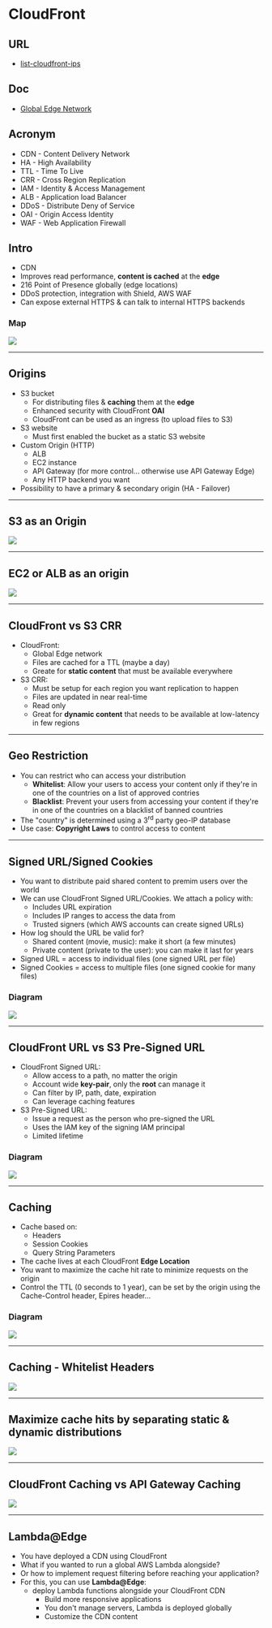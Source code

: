 # CloudFront

## URL
* [list-cloudfront-ips](https://d7uri8nf7uskq.cloudfront.net/tools/list-cloudfront-ips)

## Doc
* [Global Edge Network](https://aws.amazon.com/cloudfront/features/?nc=sn&loc=2)

## Acronym
* CDN - Content Delivery Network
* HA - High Availability
* TTL - Time To Live
* CRR - Cross Region Replication
* IAM - Identity & Access Management
* ALB - Application load Balancer
* DDoS - Distribute Deny of Service
* OAI - Origin Access Identity
* WAF - Web Application Firewall

## Intro
* CDN
* Improves read performance, **content is cached** at the **edge**
* 216 Point of Presence globally (edge locations)
* DDoS protection, integration with Shield, AWS WAF
* Can expose external HTTPS & can talk to internal HTTPS backends

### Map
[<img src="https://i.imgur.com/nFNlLHr.png">](https://i.imgur.com/nFNlLHr.png)

---

## Origins
* S3 bucket
  * For distributing files & **caching** them at the **edge**
  * Enhanced security with CloudFront **OAI**
  * CloudFront can be used as an ingress (to upload files to S3)
* S3 website
  * Must first enabled the bucket as a static S3 website
* Custom Origin (HTTP)
  * ALB
  * EC2 instance
  * API Gateway (for more control... otherwise use API Gateway Edge)
  * Any HTTP backend you want
* Possibility to have a primary & secondary origin (HA - Failover)

---

## S3 as an Origin
[<img src="https://i.imgur.com/sPrkSWs.png">](https://i.imgur.com/sPrkSWs.png)

---

## EC2 or ALB as an origin
[<img src="https://i.imgur.com/zOGDyGO.png">](https://i.imgur.com/zOGDyGO.png)

---

## CloudFront vs S3 CRR
* CloudFront:
  * Global Edge network
  * Files are cached for a TTL (maybe a day)
  * Greate for **static content** that must be available everywhere
* S3 CRR:
  * Must be setup for each region you want replication to happen
  * Files are updated in near real-time
  * Read only
  * Great for **dynamic content** that needs to be available at low-latency in few regions
  
---

## Geo Restriction
* You can restrict who can access your distribution
  * **Whitelist**: Allow your users to access your content only if they're in one of the countries on a list of approved contries
  * **Blacklist**: Prevent your users from accessing your content if they're in one of the countries on a blacklist of banned countries
* The "country" is determined using a 3<sup>rd</sup> party geo-IP database
* Use case: **Copyright Laws** to control access to content

---

## Signed URL/Signed Cookies
* You want to distribute paid shared content to premim users over the world
* We can use CloudFront Signed URL/Cookies. We attach a policy with:
  * Includes URL expiration
  * Includes IP ranges to access the data from
  * Trusted signers (which AWS accounts can create signed URLs)
* How log should the URL be valid for?
  * Shared content (movie, music): make it short (a few minutes)
  * Private content (private to the user): you can make it last for years
* Signed URL = access to individual files (one signed URL per file)
* Signed Cookies = access to multiple files (one signed cookie for many files)

### Diagram
[<img src="https://i.imgur.com/xDOx0XI.png">](https://i.imgur.com/xDOx0XI.png)

---

## CloudFront URL vs S3 Pre-Signed URL
* CloudFront Signed URL:
  * Allow access to a path, no matter the origin
  * Account wide **key-pair**, only the **root** can manage it
  * Can filter by IP, path, date, expiration
  * Can leverage caching features
* S3 Pre-Signed URL:
  * Issue a request as the person who pre-signed the URL
  * Uses the IAM key of the signing IAM principal
  * Limited lifetime
  
### Diagram
[<img src="https://i.imgur.com/xFsu962.png">](https://i.imgur.com/xFsu962.png)

---

## Caching
* Cache based on:
  * Headers
  * Session Cookies
  * Query String Parameters
* The cache lives at each CloudFront **Edge Location**
* You want to maximize the cache hit rate to minimize requests on the origin
* Control the TTL (0 seconds to 1 year), can be set by the origin using the Cache-Control header, Epires header...

### Diagram
[<img src="https://i.imgur.com/O8CKuzW.png">](https://i.imgur.com/O8CKuzW.png)

---

## Caching - Whitelist Headers
[<img src="https://i.imgur.com/l6CKM5c.png">](https://i.imgur.com/l6CKM5c.png)

---

## Maximize cache hits by separating static & dynamic distributions
[<img src="https://i.imgur.com/jGKa9Cc.png">](https://i.imgur.com/jGKa9Cc.png)

---

## CloudFront Caching vs API Gateway Caching
[<img src="https://i.imgur.com/KpB91OK.png">](https://i.imgur.com/KpB91OK.png)

---

## Lambda@Edge
* You have deployed a CDN using CloudFront
* What if you wanted to run a global AWS Lambda alongside?
* Or how to implement request filtering before reaching your application?
* For this, you can use **Lambda@Edge**:
  * deploy Lambda functions alongside your CloudFront CDN
    * Build more responsive applications
    * You don't manage servers, Lambda is deployed globally
    * Customize the CDN content
